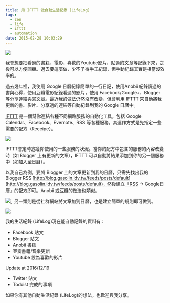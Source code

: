 ```yaml
---
title: 用 IFTTT 做自動生活紀錄 (LifeLog)
tags:
  - zen
  - life
  - ifttt
  - automation
date: 2015-02-28 10:03:29
---
```


[![](http://3.bp.blogspot.com/-W4Kk4j8DGro/VPGOmgGFA_I/AAAAAAAAD3Y/JwxVHmIirn0/s1600/%E8%9E%A2%E5%B9%95%E5%BF%AB%E7%85%A7%2B2015-02-28%2B%E4%B8%8B%E5%8D%885.39.44.png)](http://3.bp.blogspot.com/-W4Kk4j8DGro/VPGOmgGFA_I/AAAAAAAAD3Y/JwxVHmIirn0/s1600/%E8%9E%A2%E5%B9%95%E5%BF%AB%E7%85%A7%2B2015-02-28%2B%E4%B8%8B%E5%8D%885.39.44.png)

我會想要把看過的書籍、電影，喜歡的Youtube影片，貼過的文章等記錄下來，之後可以方便回顧。過去要這麼做，少不了得手工紀錄，但手動紀錄其實是相當沒效率的。

過去幾年裡，我使用 Google 日曆紀錄簡單的一行日記，使用Anobii 紀錄讀過的書與心得，使用豆瓣電影紀錄看過的影片，使用 Facebook/Google+、Blogger 等分享連結與寫文章。最近我的做法仍然沒有改變，但會利用 IFTTT 來自動將我更新的書、影片、分享過的連結等自動紀錄到我的 Google 日曆中。

[IFTTT](https://ifttt.com/) 是一個幫你連結各種不同網路服務的自動化工具，包括 Google Calendar、Facebook、Evernote、RSS 等各種服務。其運作方式是先指定一些需要的配方（Receipe）。

[![](http://4.bp.blogspot.com/-2k7zRZ9OJsk/VPGOm-tiSOI/AAAAAAAAD3k/C-9ZnXfp-M0/s1600/%E8%9E%A2%E5%B9%95%E5%BF%AB%E7%85%A7%2B2015-02-28%2B%E4%B8%8B%E5%8D%885.38.57.png)](http://4.bp.blogspot.com/-2k7zRZ9OJsk/VPGOm-tiSOI/AAAAAAAAD3k/C-9ZnXfp-M0/s1600/%E8%9E%A2%E5%B9%95%E5%BF%AB%E7%85%A7%2B2015-02-28%2B%E4%B8%8B%E5%8D%885.38.57.png)

IFTTT會定時追蹤你使用的一些服務的狀況。當你的配方中包含的服務的內容改變時（如 Blogger 上有更新的文章），IFTTT 可以自動將結果添加到你的另一個服務中（如加入至日曆）。

以我自己為例，要將 Blogger 上的文章更新到我的日曆，只需先找出我的 Blogger RSS [http://blog.gasolin.idv.tw/feeds/posts/default](http://blog.gasolin.idv.tw/feeds/posts/default)，然後建立「RSS -&gt; Google日曆」的配方即可。Anobii 或豆瓣的做法也類似。

[![](http://3.bp.blogspot.com/-W4Kk4j8DGro/VPGOmgGFA_I/AAAAAAAAD3Y/JwxVHmIirn0/s1600/%E8%9E%A2%E5%B9%95%E5%BF%AB%E7%85%A7%2B2015-02-28%2B%E4%B8%8B%E5%8D%885.39.44.png)&nbsp;](http://3.bp.blogspot.com/-W4Kk4j8DGro/VPGOmgGFA_I/AAAAAAAAD3Y/JwxVHmIirn0/s1600/%E8%9E%A2%E5%B9%95%E5%BF%AB%E7%85%A7%2B2015-02-28%2B%E4%B8%8B%E5%8D%885.39.44.png)
&nbsp;另一類則是從社群網站將文章加到日曆，也是建立簡單的規則即可做到。

[![](http://4.bp.blogspot.com/-2k7zRZ9OJsk/VPGOm-tiSOI/AAAAAAAAD3k/C-9ZnXfp-M0/s1600/%E8%9E%A2%E5%B9%95%E5%BF%AB%E7%85%A7%2B2015-02-28%2B%E4%B8%8B%E5%8D%885.38.57.png)](http://4.bp.blogspot.com/-2k7zRZ9OJsk/VPGOm-tiSOI/AAAAAAAAD3k/C-9ZnXfp-M0/s1600/%E8%9E%A2%E5%B9%95%E5%BF%AB%E7%85%A7%2B2015-02-28%2B%E4%B8%8B%E5%8D%885.38.57.png) 

我的生活紀錄 (LifeLog)現在能自動記錄的資料有：

*   Facebook 貼文
*   Blogger 貼文
*   Anobii 書籍
*   豆瓣書籍/音樂更新
*   Youtube 設為喜歡的影片

Update at 2016/12/19

* Twitter 貼文
* Todoist 完成的事項

如果你有其他自動生活紀錄 (LifeLog)的想法，也歡迎與我分享。
